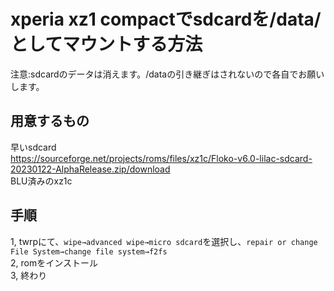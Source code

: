 # xperia xz1 compactでsdcardを/data/としてマウントする方法

注意:sdcardのデータは消えます。/dataの引き継ぎはされないので各自でお願いします。  

## 用意するもの  
早いsdcard  
https://sourceforge.net/projects/roms/files/xz1c/Floko-v6.0-lilac-sdcard-20230122-AlphaRelease.zip/download  
BLU済みのxz1c  

## 手順  
1, twrpにて、```wipe→advanced wipe→micro sdcard```を選択し、```repair or change File System→change file system→f2fs```  
2, romをインストール  
3, 終わり
